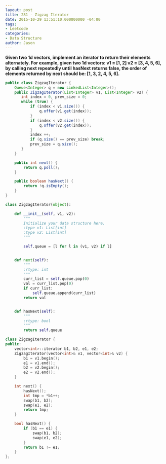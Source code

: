```yaml
---
layout: post
title: 281 - Zigzag Iterator
date: 2015-10-29 13:51:10.000000000 -04:00
tags:
- Leetcode
categories:
- Data Structure
author: Jason
---
```

**Given two 1d vectors, implement an iterator to return their elements alternately. For example, given two 1d vectors: v1 = [1, 2] v2 = [3, 4, 5, 6], by calling next repeatedly until hasNext returns false, the order of elements returned by next should be: [1, 3, 2, 4, 5, 6].**


``` java
public class ZigzagIterator {
    Queue<Integer> q = new LinkedList<Integer>();
    public ZigzagIterator(List<Integer> v1, List<Integer> v2) {
       int index = 0, prev_size = 0;
       while (true) {
           if (index < v1.size()) {
               q.offer(v1.get(index));
           }
           if (index < v2.size()) {
               q.offer(v2.get(index));
           }
           index ++;
           if (q.size() == prev_size) break;
           prev_size = q.size();
       }
    }

    public int next() {
        return q.poll();
    }

    public boolean hasNext() {
        return !q.isEmpty();
    }
}
```

``` python
class ZigzagIterator(object):

    def __init__(self, v1, v2):
        """
        Initialize your data structure here.
        :type v1: List[int]
        :type v2: List[int]
        """

        self.queue = [l for l in (v1, v2) if l]


    def next(self):
        """
        :rtype: int
        """
        curr_list = self.queue.pop(0)
        val = curr_list.pop(0)
        if curr_list:
            self.queue.append(curr_list)
        return val


    def hasNext(self):
        """
        :rtype: bool
        """
        return self.queue
```

```cpp
class ZigzagIterator {
public:
    vector<int>::iterator b1, b2, e1, e2;
    ZigzagIterator(vector<int>& v1, vector<int>& v2) {
        b1 = v1.begin();
        e1 = v1.end();
        b2 = v2.begin();
        e2 = v2.end();
    }

    int next() {
        hasNext();
        int tmp = *b1++;
        swap(b1, b2);
        swap(e1, e2);
        return tmp;
    }

    bool hasNext() {
        if (b1 == e1) {
            swap(b1, b2);
            swap(e1, e2);
        }
        return b1 != e1;
    }
};
```
